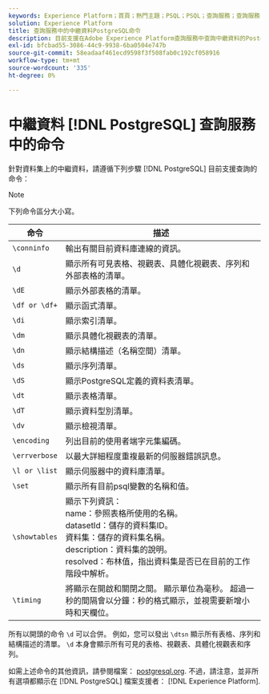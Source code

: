 ```yaml
---
keywords: Experience Platform；首頁；熱門主題；PSQL；PSQL；查詢服務；查詢服務；中繼資料；命令；中繼資料命令；
solution: Experience Platform
title: 查詢服務中的中繼資料PostgreSQL命令
description: 目前支援在Adobe Experience Platform查詢服務中查詢中繼資料的PostgreSQL命令清單。
exl-id: bfcbad55-3086-44c9-9938-6ba0504e747b
source-git-commit: 58eadaaf461ecd9598f3f508fab0c192cf058916
workflow-type: tm+mt
source-wordcount: '335'
ht-degree: 0%

---
```


# 中繼資料 [!DNL PostgreSQL] 查詢服務中的命令

針對資料集上的中繼資料，請遵循下列步驟 [!DNL PostgreSQL] 目前支援查詢的命令：

>[!NOTE]
>
>下列命令區分大小寫。

| 命令 | 描述 |
|------- | ------------|
| `\conninfo` | 輸出有關目前資料庫連線的資訊。 |
| `\d` | 顯示所有可見表格、視觀表、具體化視觀表、序列和外部表格的清單。 |
| `\dE` | 顯示外部表格的清單。 |
| `\df or \df+` | 顯示函式清單。 |
| `\di` | 顯示索引清單。 |
| `\dm` | 顯示具體化視觀表的清單。 |
| `\dn` | 顯示結構描述（名稱空間）清單。 |
| `\ds` | 顯示序列清單。 |
| `\dS` | 顯示PostgreSQL定義的資料表清單。 |
| `\dt` | 顯示表格清單。 |
| `\dT` | 顯示資料型別清單。 |
| `\dv` | 顯示檢視清單。 |
| `\encoding` | 列出目前的使用者端字元集編碼。 |
| `\errverbose` | 以最大詳細程度重複最新的伺服器錯誤訊息。 |
| `\l or \list` | 顯示伺服器中的資料庫清單。 |
| `\set` | 顯示所有目前psql變數的名稱和值。 |
| `\showtables` | 顯示下列資訊： <br>name：參照表格所使用的名稱。<br>datasetId：儲存的資料集ID。<br>資料集：儲存的資料集名稱。<br>description：資料集的說明。<br>resolved：布林值，指出資料集是否已在目前的工作階段中解析。 |
| `\timing` | 將顯示在開啟和關閉之間。 顯示單位為毫秒。 超過一秒的間隔會以分鐘：秒的格式顯示，並視需要新增小時和天欄位。 |

所有以開頭的命令 `\d` 可以合併。 例如，您可以發出 `\dtsn` 顯示所有表格、序列和結構描述的清單。 `\d` 本身會顯示所有可見的表格、視觀表、具體化視觀表和序列。

如需上述命令的其他資訊，請參閱檔案： [postgresql.org](https://www.postgresql.org/docs/10/app-psql.html). 不過，請注意，並非所有選項都顯示在 [!DNL PostgreSQL] 檔案支援者： [!DNL Experience Platform].
